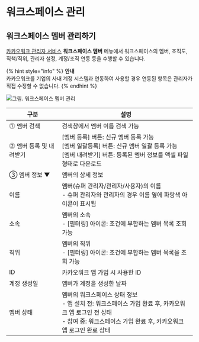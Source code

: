 # 워크스페이스 관리

## 워크스페이스 멤버 관리하기

[카카오워크 관리자 서비스](https://admin.kakaowork.com/) **워크스페이스 멤버** 메뉴에서 워크스페이스의 멤버, 조직도, 직책/직위, 관리자 설정, 계정/조직 연동 등을 수행할 수 있습니다.

{% hint style="info" %}
**안내**\
카카오워크를 기업의 사내 계정 시스템과 연동하여 사용할 경우 연동된 항목은 관리자가 직접 수정할 수 없습니다.
{% endhint %}


![그림. 워크스페이스 멤버 관리](https://s3-us-west-2.amazonaws.com/secure.notion-static.com/02201c00-a65b-4e2a-94d2-bd63a6f81e19/%EC%9B%8C%ED%81%AC%EC%8A%A4%ED%8E%98%EC%9D%B4%EC%8A%A4\_%EB%A9%A4%EB%B2%84\_%EA%B4%80%EB%A6%AC.png)


| 구분 | 설명 |
| --- | --- |
| ⓵ 멤버 검색 | 검색창에서 멤버 이름 검색 가능 |
| ⓶ 멤버 등록 및 내려받기 | [멤버 등록] 버튼: 신규 멤버 등록 가능<br>[멤버 일괄등록] 버튼: 신규 멤버 일괄 등록 가능<br>[멤버 내려받기] 버튼: 등록된 멤버 정보를 액셀 파일 형태로 다운로드  |
| ③ 멤버 정보  ▼ | 멤버의 상세 정보 |
|      이름 | 멤버(슈퍼 관리자/관리자/사용자)의 이름<br>- 슈퍼 관리자와 관리자의 경우 이름 옆에 파랑색 아이콘이 표시됨 |
|      소속 | 멤버의 소속<br>- [필터링] 아이콘: 조건에 부합하는 멤버 목록 조회 가능 |
|      직위 | 멤버의 직위<br>- [필터링] 아이콘: 조건에 부합하는 멤버 목록을 조회 가능 |
|      ID | 카카오워크 앱 가입 시 사용한 ID |
|      계정 생성일 | 멤버가 계정을 생성한 날짜 |
|      멤버 상태 | 멤버의 워크스페이스 상태 정보<br>-  앱 설치 전: 워크스페이스 가입 완료 후, 카카오워크 앱 로그인 전 상태<br>-  참여 중: 워크스페이스 가입 완료 후, 카카오워크 앱 로그인 완료 상태 |
